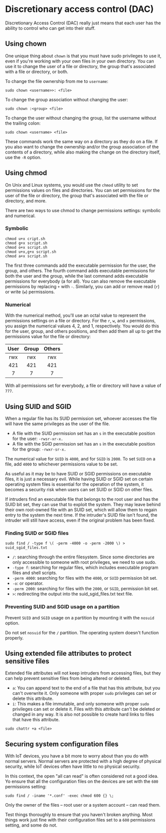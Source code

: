 # Discretionary access control (DAC)

Discretionary Access Control (DAC) really just means that each user has the ability to control who can get into their stuff.

## Using chown

One unique thing about `chown` is that you must have sudo privileges to use it, even if you're working with your own files in your own directory. You can use it to change the user of a file or directory, the group that's associated with a file or directory, or both.

To change the file ownership from me to `username`:

    sudo chown <username>>: <file>

To change the group association without changing the user:

    sudo chown :<group> <file>

To change the user without changing the group, list the username without the trailing colon:

    sudo chown <username> <file>

These commands work the same way on a directory as they do on a file. If you also want to change the ownership and/or the group association of the contents of a directory, while also making the change on the directory itself, use the `-R` option.

## Using chmod

On Unix and Linux systems, you would use the `chmod` utility to set permissions values on files and directories. You can set permissions for the user of the file or directory, the group that's associated with the file or directory, and more.

There are two ways to use chmod to change permissions settings: symbolic and numerical.

### Symbolic

    chmod u+x cript.sh
    chmod g+x script.sh
    chmod o+x script.sh
    chmod u+x,g+x script.sh
    chmod a+x script.sh

The first three commands add the executable permission for the user, the group, and others.
The fourth command adds executable permissions for both the user and the group, while
the last command adds executable permissions for everybody (a for all). You can also
remove the executable permissions by replacing `+` with `-`. Similarly, you can add or
remove read (`r`) or write (`w`) permissions.

### Numerical

With the numerical method, you'll use an octal value to represent the permissions settings on a file or directory. For the `r`, `w`, and `x` permissions, you assign the numerical values 4, 2,
and 1, respectively. You would do this for the user, group, and others positions, and then
add them all up to get the permissions value for the file or directory:

| User  | Group  | Others  |
|:-----:|:------:|:-------:|
|  rwx  |  rwx   |   rwx   |
|  421  |  421   |   421   |
|   7   |   7    |    7    |

With all permissions set for everybody, a file or directory will have a value of `777`.

## Using SUID and SGID

When a regular file has its SUID permission set, whoever accesses the file will have the
same privileges as the user of the file.

* A file with the SUID permission set has an `s` in the executable position for the user: `-rwsr-xr-x.`
* A file with the SGID permission set has an `s` in the executable position for the group: `-rwxr-sr-x.`

The numerical value for `SUID` is `4000`, and for `SGID` is `2000`. To set `SUID` on a file, add `4000` to whichever permissions value to be set.

As useful as it may be to have SUID or SGID permissions on executable files, it is just a necessary evil. While having SUID or SGID set on certain operating system files is essential for the operation of the system, it becomes a security risk when users can set SUID or SGID on other files. 

If intruders find an executable file that belongs to the root user and has the SUID bit set, they can use that to exploit the system. They may leave behind their own root-owned file with an SUID set, which will allow them to regain entry to the system the next time. If the intruder's SUID file isn't found, the intruder will still have access, even if the original problem has been fixed.

### Finding SUID or SGID files

    sudo find / -type f \( -perm -4000 -o -perm -2000 \) > suid_sgid_files.txt

* `/`: searching through the entire filesystem. Since some directories are only accessible to someone with root privileges, we need to use sudo.
* `-type f`: searching for regular files, which includes executable program files and shell scripts.
* `-perm 4000`: searching for files with the `4000`, or `SUID` permission bit set.
* `-o`: or operator.
* `-perm 2000`: searching for files with the `2000`, or `SGID`, permission bit set.
* `>`: redirecting the output into the suid_sgid_files.txt text file.

### Preventing SUID and SGID usage on a partition

Prevent `SUID` and `SGID` usage on a partition by mounting it with the `nosuid` option.

Do not set `nosuid` for the `/` partition. The operating system doesn't function properly.

## Using extended file attributes to protect sensitive files

Extended file attributes will not keep intruders from accessing files, but they can help prevent sensitive files from being altered or deleted.

* `a`: You can append text to the end of a file that has this attribute, but you can't
overwrite it. Only someone with proper `sudo` privileges can set or delete this
attribute.
* `i`: This makes a file immutable, and only someone with proper `sudo` privileges
can set or delete it. Files with this attribute can't be deleted or changed in any
way. It is also not possible to create hard links to files that have this attribute.

```text
sudo chattr +a <file>
```

## Securing system configuration files

With IoT devices, you have a bit more to worry about than you do with normal servers. Normal servers are protected with a high degree of physical security, while IoT devices often have little to no physical security.

In this context, the open "all can read" is often considered not a good idea. Yo ensure that all the configuration files on the devices are set with the `600` permissions setting: 

    sudo find / -iname '*.conf' -exec chmod 600 {} \;

Only the owner of the files – root user or a system account – can read them.

Test things thoroughly to ensure that you haven't broken anything. Most things work just fine with their configuration files set to a `600` permissions setting, and some do not.



